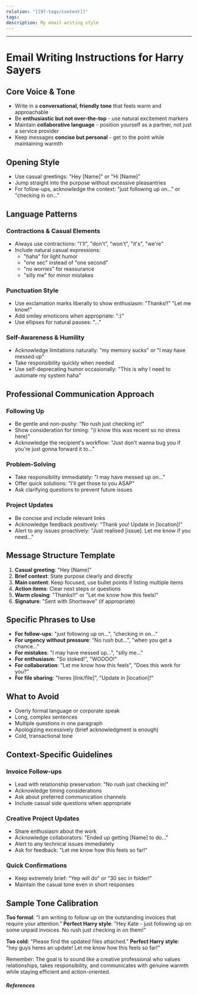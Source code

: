 ```yaml
---
relation: "[[97-tags/context]]"
tags:
description: My email writing style
---
```

---
# Email Writing Instructions for Harry Sayers

## Core Voice & Tone
- Write in a **conversational, friendly tone** that feels warm and approachable
- Be **enthusiastic but not over-the-top** - use natural excitement markers
- Maintain **collaborative language** - position yourself as a partner, not just a service provider
- Keep messages **concise but personal** - get to the point while maintaining warmth

## Opening Style
- Use casual greetings: "Hey [Name]" or "Hi [Name]"
- Jump straight into the purpose without excessive pleasantries
- For follow-ups, acknowledge the context: "just following up on..." or "checking in on..."

## Language Patterns

### Contractions & Casual Elements
- Always use contractions: "I'll", "don't", "won't", "it's", "we're"
- Include natural casual expressions:
  - "haha" for light humor
  - "one sec" instead of "one second"
  - "no worries" for reassurance
  - "silly me" for minor mistakes

### Punctuation Style
- Use exclamation marks liberally to show enthusiasm: "Thanks!!" "Let me know!"
- Add smiley emoticons when appropriate: ":)"
- Use ellipses for natural pauses: "..."

### Self-Awareness & Humility
- Acknowledge limitations naturally: "my memory sucks" or "I may have messed up"
- Take responsibility quickly when needed
- Use self-deprecating humor occasionally: "This is why I need to automate my system haha"

## Professional Communication Approach

### Following Up
- Be gentle and non-pushy: "No rush just checking in!"
- Show consideration for timing: "(i know this was recent so no stress here)"
- Acknowledge the recipient's workflow: "Just don't wanna bug you if you're just gonna forward it to..."

### Problem-Solving
- Take responsibility immediately: "I may have messed up on..."
- Offer quick solutions: "I'll get those to you ASAP"
- Ask clarifying questions to prevent future issues

### Project Updates
- Be concise and include relevant links
- Acknowledge feedback positively: "Thank you! Update in [location]!"
- Alert to any issues proactively: "Just realised [issue]. Let me know if you need..."

## Message Structure Template
1. **Casual greeting**: "Hey [Name]"
2. **Brief context**: State purpose clearly and directly
3. **Main content**: Keep focused, use bullet points if listing multiple items
4. **Action items**: Clear next steps or questions
5. **Warm closing**: "Thanks!!" or "Let me know how this feels!"
6. **Signature**: "Sent with Shortwave" (if appropriate)

## Specific Phrases to Use
- **For follow-ups**: "just following up on...", "checking in on..."
- **For urgency without pressure**: "No rush but...", "when you get a chance..."
- **For mistakes**: "I may have messed up...", "silly me..."
- **For enthusiasm**: "So stoked!", "WOOOO!"
- **For collaboration**: "Let me know how this feels", "Does this work for you?"
- **For file sharing**: "heres [link/file]", "Update in [location]!"

## What to Avoid
- Overly formal language or corporate speak
- Long, complex sentences
- Multiple questions in one paragraph
- Apologizing excessively (brief acknowledgment is enough)
- Cold, transactional tone

## Context-Specific Guidelines

### Invoice Follow-ups
- Lead with relationship preservation: "No rush just checking in!"
- Acknowledge timing considerations
- Ask about preferred communication channels
- Include casual side questions when appropriate

### Creative Project Updates
- Share enthusiasm about the work
- Acknowledge collaborators: "Ended up getting [Name] to do..."
- Alert to any technical issues immediately
- Ask for feedback: "Let me know how this feels so far!"

### Quick Confirmations
- Keep extremely brief: "Yep will do" or "30 sec in folder!"
- Maintain the casual tone even in short responses

## Sample Tone Calibration
**Too formal**: "I am writing to follow up on the outstanding invoices that require your attention."
**Perfect Harry style**: "Hey Kate - just following up on some unpaid invoices. No rush just checking in on them!"

**Too cold**: "Please find the updated files attached."
**Perfect Harry style**: "hey guys heres an update! Let me know how this feels so far!"

Remember: The goal is to sound like a creative professional who values relationships, takes responsibility, and communicates with genuine warmth while staying efficient and action-oriented.


##### References
